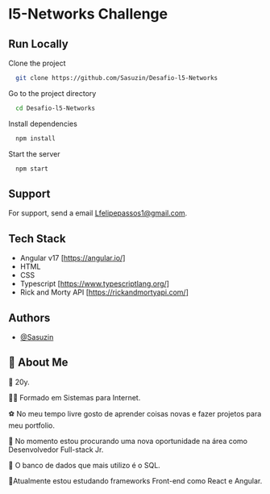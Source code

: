 
# l5-Networks Challenge

## Run Locally

Clone the project

```bash
  git clone https://github.com/Sasuzin/Desafio-l5-Networks
```

Go to the project directory

```bash
  cd Desafio-l5-Networks
```

Install dependencies

```bash
  npm install
```

Start the server

```bash
  npm start
```


## Support

For support, send a email Lfelipepassos1@gmail.com.

## Tech Stack

- Angular v17 [https://angular.io/]  
- HTML
- CSS
- Typescript [https://www.typescriptlang.org/]
- Rick and Morty API [https://rickandmortyapi.com/]



## Authors

- [@Sasuzin](https://github.com/Sasuzin)


## 🚀 About Me
🥳 20y.

👩‍💻 Formado em Sistemas para Internet.

⚽ No meu tempo livre gosto de aprender coisas novas e fazer projetos para meu portfolio.

🦉 No momento estou procurando uma nova oportunidade na área como Desenvolvedor Full-stack Jr.

🎲 O banco de dados que mais utilizo é o SQL.

🚀Atualmente estou estudando frameworks Front-end como React e Angular.



